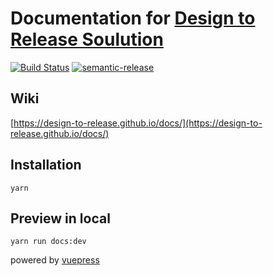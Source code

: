# Documentation for [Design to Release Soulution](https://design-to-release.github.io/docs/)

[![Build Status](https://travis-ci.com/design-to-release/docs.svg?branch=master)](https://travis-ci.com/design-to-release/docs)
[![semantic-release](https://img.shields.io/badge/%20%20%F0%9F%93%A6%F0%9F%9A%80-semantic--release-e10079.svg)](https://github.com/semantic-release/semantic-release)


## Wiki

[https://design-to-release.github.io/docs/](https://design-to-release.github.io/docs/)


## Installation

```shell
yarn
```

## Preview in local 

```shell
yarn run docs:dev
```

powered by [vuepress](https://vuepress.vuejs.org/)
